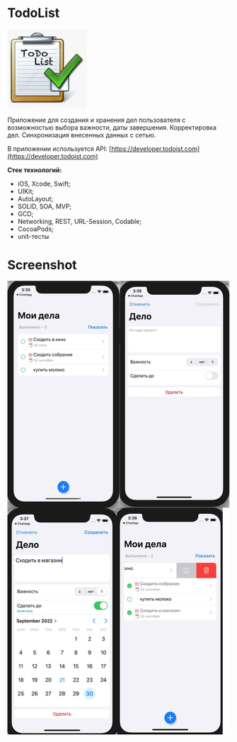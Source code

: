 # TodoList
![](https://github.com/YulyaGreshnova/TodoList/blob/main/TodoList/Assets.xcassets/AppIcon.appiconset/180.png?raw=true)

Приложение для создания и хранения дел пользователя с возможностью выбора важности, даты завершения. Корректировка дел. Синхронизация внесенных данных с сетью.

В приложении используется API: [https://developer.todoist.com](https://developer.todoist.com)

**Стек технологий:**
- iOS, Xcode, Swift;
- UIKit;
- AutoLayout;
- SOLID, SOA, MVP;
- GCD;
- Networking, REST, URL-Session, Codable;
- CocoaPods;
- unit-тесты

# Screenshot

![](https://github.com/YulyaGreshnova/TodoList/blob/main/todoListScreenshot.png?raw=true)
